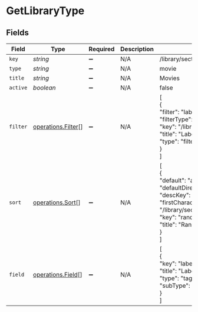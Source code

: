 # GetLibraryType


## Fields

| Field                                                                                                                                                                           | Type                                                                                                                                                                            | Required                                                                                                                                                                        | Description                                                                                                                                                                     | Example                                                                                                                                                                         |
| ------------------------------------------------------------------------------------------------------------------------------------------------------------------------------- | ------------------------------------------------------------------------------------------------------------------------------------------------------------------------------- | ------------------------------------------------------------------------------------------------------------------------------------------------------------------------------- | ------------------------------------------------------------------------------------------------------------------------------------------------------------------------------- | ------------------------------------------------------------------------------------------------------------------------------------------------------------------------------- |
| `key`                                                                                                                                                                           | *string*                                                                                                                                                                        | :heavy_minus_sign:                                                                                                                                                              | N/A                                                                                                                                                                             | /library/sections/1/all?type=1                                                                                                                                                  |
| `type`                                                                                                                                                                          | *string*                                                                                                                                                                        | :heavy_minus_sign:                                                                                                                                                              | N/A                                                                                                                                                                             | movie                                                                                                                                                                           |
| `title`                                                                                                                                                                         | *string*                                                                                                                                                                        | :heavy_minus_sign:                                                                                                                                                              | N/A                                                                                                                                                                             | Movies                                                                                                                                                                          |
| `active`                                                                                                                                                                        | *boolean*                                                                                                                                                                       | :heavy_minus_sign:                                                                                                                                                              | N/A                                                                                                                                                                             | false                                                                                                                                                                           |
| `filter`                                                                                                                                                                        | [operations.Filter](../../models/operations/filter.md)[]                                                                                                                        | :heavy_minus_sign:                                                                                                                                                              | N/A                                                                                                                                                                             | [<br/>{<br/>"filter": "label",<br/>"filterType": "string",<br/>"key": "/library/sections/1/label",<br/>"title": "Labels",<br/>"type": "filter"<br/>}<br/>]                      |
| `sort`                                                                                                                                                                          | [operations.Sort](../../models/operations/sort.md)[]                                                                                                                            | :heavy_minus_sign:                                                                                                                                                              | N/A                                                                                                                                                                             | [<br/>{<br/>"default": "asc",<br/>"defaultDirection": "desc",<br/>"descKey": "random:desc",<br/>"firstCharacterKey": "/library/sections/1/firstCharacter",<br/>"key": "random",<br/>"title": "Randomly"<br/>}<br/>] |
| `field`                                                                                                                                                                         | [operations.Field](../../models/operations/field.md)[]                                                                                                                          | :heavy_minus_sign:                                                                                                                                                              | N/A                                                                                                                                                                             | [<br/>{<br/>"key": "label",<br/>"title": "Label",<br/>"type": "tag",<br/>"subType": "bitrate"<br/>}<br/>]                                                                       |